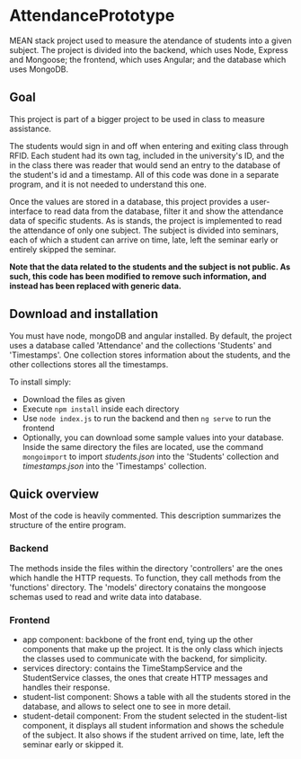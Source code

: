 # AttendancePrototype
MEAN stack project used to measure the atendance of students into a given subject.
The project is divided into the backend, which uses Node, Express and Mongoose; the frontend, which uses Angular; and the database which uses MongoDB.

## Goal
This project is part of a bigger project to be used in class to measure assistance.

The students would sign in and off when entering and exiting class through RFID. Each student had its own tag, included in the university's ID, and the in the class there was reader that would send an entry to the database of the student's id and a timestamp. All of this code was done in a separate program, and it is not needed to understand this one.

Once the values are stored in a database, this project provides a user-interface to read data from the database, filter it and show the attendance data of specific students. As is stands, the project is implemented to read the attendance of only one subject. The subject is divided into seminars, each of which a student can arrive on time, late, left the seminar early or entirely skipped the seminar.

__Note that the data related to the students and the subject is not public. As such, this code has been modified to remove such information, and instead has been replaced with generic data.__

## Download and installation

You must have node, mongoDB and angular installed. By default, the project uses a database called 'Attendance' and the collections 'Students' and 'Timestamps'. One collection stores information about the students, and the other collections stores all the timestamps.

To install simply:
- Download the files as given
- Execute `npm install` inside each directory
- Use `node index.js` to run the backend and then `ng serve` to run the frontend
- Optionally, you can download some sample values into your database. Inside the same directory the files are located, use the command `mongoimport` to import _students.json_ into the 'Students' collection and _timestamps.json_ into the 'Timestamps' collection.

## Quick overview
Most of the code is heavily commented. This description summarizes the structure of the entire program.

### Backend
The methods inside the files within the directory 'controllers' are the ones which handle the HTTP requests. To function, they call methods from the 'functions' directory. The 'models' directory conatains the mongoose schemas used to read and write data into database.

### Frontend
- app component: backbone of the front end, tying up the other components that make up the project. It is the only class which injects the classes used to communicate with the backend, for simplicity.
- services directory: contains the TimeStampService and the StudentService classes, the ones that create HTTP messages and handles their response.
- student-list component: Shows a table with all the students stored in the database, and allows to select one to see in more detail.
- student-detail component: From the student selected in the student-list component, it displays all student information and shows the schedule of the subject. It also shows if the student arrived on time, late, left the seminar early or skipped it.
